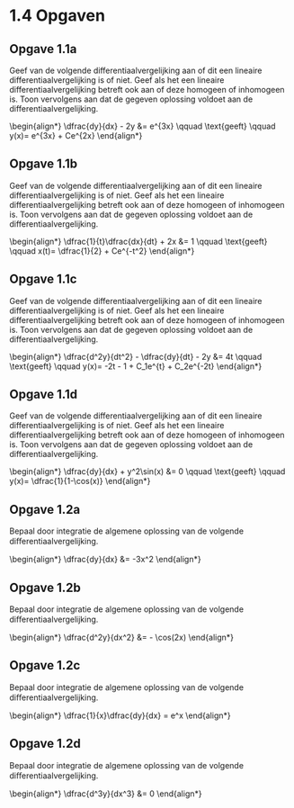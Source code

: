 # 1.4 Opgaven

## Opgave 1.1a

Geef van de volgende differentiaalvergelijking aan of dit een lineaire differentiaalvergelijking is of niet. Geef als het een lineaire differentiaalvergelijking betreft ook aan of deze homogeen of inhomogeen is.  Toon vervolgens aan dat de gegeven oplossing voldoet aan de differentiaalvergelijking.

\begin{align*}
 \dfrac{dy}{dx} - 2y &= e^{3x} \qquad \text{geeft} \qquad y(x)= e^{3x} + Ce^{2x}
\end{align*}

## Opgave 1.1b

Geef van de volgende differentiaalvergelijking aan of dit een lineaire differentiaalvergelijking is of niet. Geef als het een lineaire differentiaalvergelijking betreft ook aan of deze homogeen of inhomogeen is.  Toon vervolgens aan dat de gegeven oplossing voldoet aan de differentiaalvergelijking.

\begin{align*}
 \dfrac{1}{t}\dfrac{dx}{dt} + 2x &= 1 \qquad \text{geeft} \qquad x(t)= \dfrac{1}{2} + Ce^{-t^2}
\end{align*}

## Opgave 1.1c

Geef van de volgende differentiaalvergelijking aan of dit een lineaire differentiaalvergelijking is of niet. Geef als het een lineaire differentiaalvergelijking betreft ook aan of deze homogeen of inhomogeen is.  Toon vervolgens aan dat de gegeven oplossing voldoet aan de differentiaalvergelijking.

\begin{align*}
 \dfrac{d^2y}{dt^2} - \dfrac{dy}{dt} - 2y &= 4t \qquad \text{geeft} \qquad y(x)= -2t - 1 + C_1e^{t} + C_2e^{-2t}
\end{align*}

## Opgave 1.1d

Geef van de volgende differentiaalvergelijking aan of dit een lineaire differentiaalvergelijking is of niet. Geef als het een lineaire differentiaalvergelijking betreft ook aan of deze homogeen of inhomogeen is.  Toon vervolgens aan dat de gegeven oplossing voldoet aan de differentiaalvergelijking.

\begin{align*}
 \dfrac{dy}{dx} + y^2\sin(x) &= 0 \qquad \text{geeft} \qquad y(x)= \dfrac{1}{1-\cos(x)}
\end{align*}

## Opgave 1.2a

Bepaal door integratie de algemene oplossing van de volgende
diﬀerentiaalvergelijking.

\begin{align*}
 \dfrac{dy}{dx} &= -3x^2
\end{align*}

## Opgave 1.2b

Bepaal door integratie de algemene oplossing van de volgende
diﬀerentiaalvergelijking.

\begin{align*}
 \dfrac{d^2y}{dx^2} &= - \cos(2x)
\end{align*}

## Opgave 1.2c

Bepaal door integratie de algemene oplossing van de volgende
diﬀerentiaalvergelijking.

\begin{align*}
 \dfrac{1}{x}\dfrac{dy}{dx} = e^x
\end{align*}

## Opgave 1.2d

Bepaal door integratie de algemene oplossing van de volgende
diﬀerentiaalvergelijking.

\begin{align*}
 \dfrac{d^3y}{dx^3}  &= 0
\end{align*}
